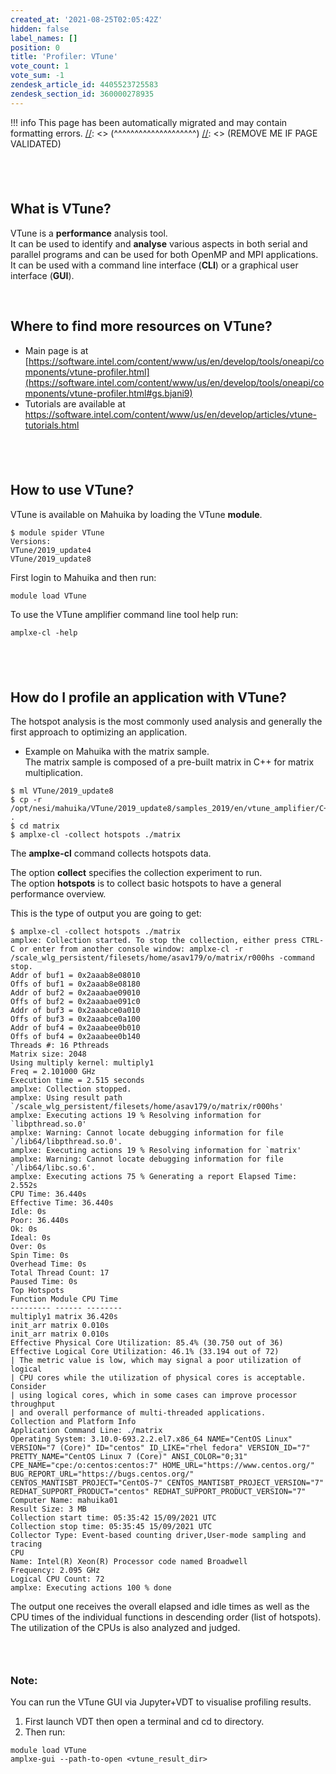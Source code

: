 ```yaml
---
created_at: '2021-08-25T02:05:42Z'
hidden: false
label_names: []
position: 0
title: 'Profiler: VTune'
vote_count: 1
vote_sum: -1
zendesk_article_id: 4405523725583
zendesk_section_id: 360000278935
---
```




[//]: <> (REMOVE ME IF PAGE VALIDATED)
[//]: <> (vvvvvvvvvvvvvvvvvvvv)
!!! info
    This page has been automatically migrated and may contain formatting errors.
[//]: <> (^^^^^^^^^^^^^^^^^^^^)
[//]: <> (REMOVE ME IF PAGE VALIDATED)

##  

##  What is VTune?  

VTune is a **performance** analysis tool.  
It can be used to identify and **analyse** various aspects in both
serial and parallel programs and can be used for both OpenMP and MPI
applications.  
It can be used with a command line interface (**CLI**) or a graphical
user interface (**GUI**).  
  
  

 

## Where to find more resources on VTune?  

-   Main page is at
    [https://software.intel.com/content/www/us/en/develop/tools/oneapi/components/vtune-profiler.html](https://software.intel.com/content/www/us/en/develop/tools/oneapi/components/vtune-profiler.html#gs.bjani9)
-   Tutorials are available at
    <https://software.intel.com/content/www/us/en/develop/articles/vtune-tutorials.html>

##  

##  How to use VTune?

  
VTune is available on Mahuika by loading the VTune **module**.

    $ module spider VTune
    Versions:
    VTune/2019_update4
    VTune/2019_update8

First login to Mahuika and then run:

    module load VTune

To use the VTune amplifier command line tool help run:

    amplxe-cl -help

##  

##  How do I profile an application with VTune?  

The hotspot analysis is the most commonly used analysis and generally
the first approach to optimizing an application.

-   Example on Mahuika with the matrix sample.  
    The matrix sample is composed of a pre-built matrix in C++ for
    matrix multiplication.

<!-- -->

    $ ml VTune/2019_update8
    $ cp -r /opt/nesi/mahuika/VTune/2019_update8/samples_2019/en/vtune_amplifier/C++/matrix .
    $ cd matrix
    $ amplxe-cl -collect hotspots ./matrix

  
The **amplxe-cl** command collects hotspots data.

The option **collect** specifies the collection experiment to run.  
The option **hotspots** is to collect basic hotspots to have a general
performance overview.  
  
This is the type of output you are going to get:

    $ amplxe-cl -collect hotspots ./matrix
    amplxe: Collection started. To stop the collection, either press CTRL-C or enter from another console window: amplxe-cl -r /scale_wlg_persistent/filesets/home/asav179/o/matrix/r000hs -command stop.
    Addr of buf1 = 0x2aaab8e08010
    Offs of buf1 = 0x2aaab8e08180
    Addr of buf2 = 0x2aaabae09010
    Offs of buf2 = 0x2aaabae091c0
    Addr of buf3 = 0x2aaabce0a010
    Offs of buf3 = 0x2aaabce0a100
    Addr of buf4 = 0x2aaabee0b010
    Offs of buf4 = 0x2aaabee0b140
    Threads #: 16 Pthreads
    Matrix size: 2048
    Using multiply kernel: multiply1
    Freq = 2.101000 GHz
    Execution time = 2.515 seconds
    amplxe: Collection stopped.
    amplxe: Using result path `/scale_wlg_persistent/filesets/home/asav179/o/matrix/r000hs'
    amplxe: Executing actions 19 % Resolving information for `libpthread.so.0'
    amplxe: Warning: Cannot locate debugging information for file `/lib64/libpthread.so.0'.
    amplxe: Executing actions 19 % Resolving information for `matrix'
    amplxe: Warning: Cannot locate debugging information for file `/lib64/libc.so.6'.
    amplxe: Executing actions 75 % Generating a report Elapsed Time: 2.552s
    CPU Time: 36.440s
    Effective Time: 36.440s
    Idle: 0s
    Poor: 36.440s
    Ok: 0s
    Ideal: 0s
    Over: 0s
    Spin Time: 0s
    Overhead Time: 0s
    Total Thread Count: 17
    Paused Time: 0s
    Top Hotspots
    Function Module CPU Time
    --------- ------ --------
    multiply1 matrix 36.420s
    init_arr matrix 0.010s
    init_arr matrix 0.010s
    Effective Physical Core Utilization: 85.4% (30.750 out of 36)
    Effective Logical Core Utilization: 46.1% (33.194 out of 72)
    | The metric value is low, which may signal a poor utilization of logical
    | CPU cores while the utilization of physical cores is acceptable. Consider
    | using logical cores, which in some cases can improve processor throughput
    | and overall performance of multi-threaded applications.
    Collection and Platform Info
    Application Command Line: ./matrix
    Operating System: 3.10.0-693.2.2.el7.x86_64 NAME="CentOS Linux" VERSION="7 (Core)" ID="centos" ID_LIKE="rhel fedora" VERSION_ID="7" PRETTY_NAME="CentOS Linux 7 (Core)" ANSI_COLOR="0;31" CPE_NAME="cpe:/o:centos:centos:7" HOME_URL="https://www.centos.org/" BUG_REPORT_URL="https://bugs.centos.org/" CENTOS_MANTISBT_PROJECT="CentOS-7" CENTOS_MANTISBT_PROJECT_VERSION="7" REDHAT_SUPPORT_PRODUCT="centos" REDHAT_SUPPORT_PRODUCT_VERSION="7"
    Computer Name: mahuika01
    Result Size: 3 MB
    Collection start time: 05:35:42 15/09/2021 UTC
    Collection stop time: 05:35:45 15/09/2021 UTC
    Collector Type: Event-based counting driver,User-mode sampling and tracing
    CPU
    Name: Intel(R) Xeon(R) Processor code named Broadwell
    Frequency: 2.095 GHz
    Logical CPU Count: 72
    amplxe: Executing actions 100 % done

The output one receives the overall elapsed and idle times as well as
the CPU times of the individual functions in descending order (list of
hotspots).  
The utilization of the CPUs is also analyzed and judged.

###  

### Note:

You can run the VTune GUI via Jupyter+VDT to visualise profiling
results.

1.  First launch VDT then open a terminal and cd to directory.
2.  Then run:

<!-- -->

    module load VTune
    amplxe-gui --path-to-open <vtune_result_dir>

 
